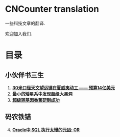 CNCounter translation
===========

一些科技文章的翻译.

欢迎加入我们. 

# 目录 #

## 小伙伴书三生

1. **[30米口径天文望远镜在夏威夷动工 —— 预算14亿美元](shusansheng_2014/telescope/telescope.md)**
2. **[最小的矮星系中发现超级大黑洞](shusansheng_2014/blackhole/blackhole.md)**
3. **[超级转基因香蕉研制成功](shusansheng_2014/superbanana/superbanana.md)**



##

## 码农铁锚

4. **[Oracle中 SQL 执行太慢的元凶: OR ](tiemao_2014/SQL_OR/superbanana.md)**


